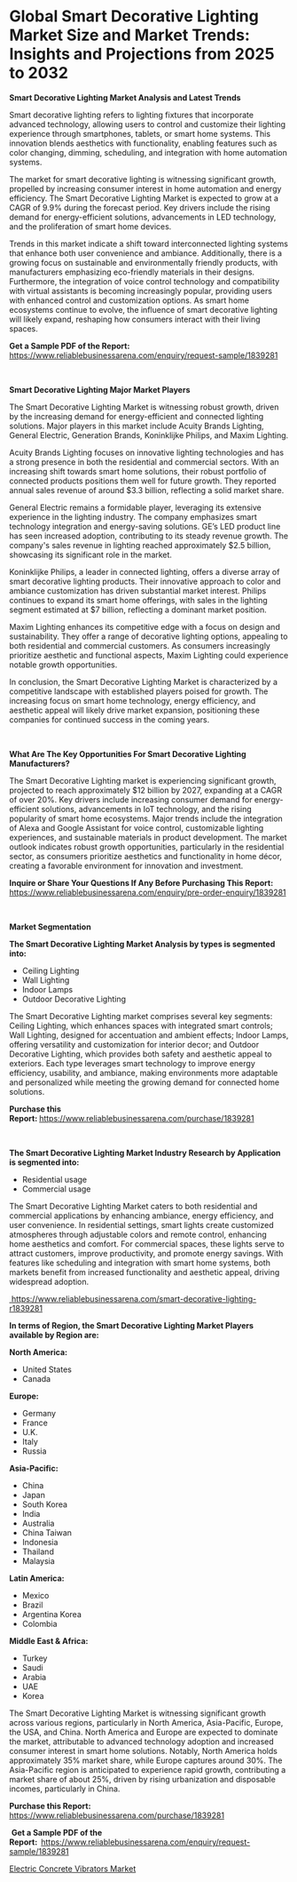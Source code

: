 <p><h1>Global Smart Decorative Lighting Market Size and Market Trends: Insights and Projections from 2025 to 2032</h1></p><p><strong>Smart Decorative Lighting Market Analysis and Latest Trends</strong></p>
<p><p>Smart decorative lighting refers to lighting fixtures that incorporate advanced technology, allowing users to control and customize their lighting experience through smartphones, tablets, or smart home systems. This innovation blends aesthetics with functionality, enabling features such as color changing, dimming, scheduling, and integration with home automation systems. </p><p>The market for smart decorative lighting is witnessing significant growth, propelled by increasing consumer interest in home automation and energy efficiency. The Smart Decorative Lighting Market is expected to grow at a CAGR of 9.9% during the forecast period. Key drivers include the rising demand for energy-efficient solutions, advancements in LED technology, and the proliferation of smart home devices.</p><p>Trends in this market indicate a shift toward interconnected lighting systems that enhance both user convenience and ambiance. Additionally, there is a growing focus on sustainable and environmentally friendly products, with manufacturers emphasizing eco-friendly materials in their designs. Furthermore, the integration of voice control technology and compatibility with virtual assistants is becoming increasingly popular, providing users with enhanced control and customization options. As smart home ecosystems continue to evolve, the influence of smart decorative lighting will likely expand, reshaping how consumers interact with their living spaces.</p></p>
<p><strong>Get a Sample PDF of the Report:&nbsp;</strong> <a href="https://www.reliablebusinessarena.com/enquiry/request-sample/1839281?utm_campaign=3270&utm_medium=2&utm_source=Github&utm_content=ia&utm_term=12042025&utm_id=smart-decorative-lighting">https://www.reliablebusinessarena.com/enquiry/request-sample/1839281</a></p>
<p>&nbsp;</p>
<p><strong>Smart Decorative Lighting Major Market Players</strong></p>
<p><p>The Smart Decorative Lighting Market is witnessing robust growth, driven by the increasing demand for energy-efficient and connected lighting solutions. Major players in this market include Acuity Brands Lighting, General Electric, Generation Brands, Koninklijke Philips, and Maxim Lighting. </p><p>Acuity Brands Lighting focuses on innovative lighting technologies and has a strong presence in both the residential and commercial sectors. With an increasing shift towards smart home solutions, their robust portfolio of connected products positions them well for future growth. They reported annual sales revenue of around $3.3 billion, reflecting a solid market share.</p><p>General Electric remains a formidable player, leveraging its extensive experience in the lighting industry. The company emphasizes smart technology integration and energy-saving solutions. GE’s LED product line has seen increased adoption, contributing to its steady revenue growth. The company's sales revenue in lighting reached approximately $2.5 billion, showcasing its significant role in the market.</p><p>Koninklijke Philips, a leader in connected lighting, offers a diverse array of smart decorative lighting products. Their innovative approach to color and ambiance customization has driven substantial market interest. Philips continues to expand its smart home offerings, with sales in the lighting segment estimated at $7 billion, reflecting a dominant market position.</p><p>Maxim Lighting enhances its competitive edge with a focus on design and sustainability. They offer a range of decorative lighting options, appealing to both residential and commercial customers. As consumers increasingly prioritize aesthetic and functional aspects, Maxim Lighting could experience notable growth opportunities.</p><p>In conclusion, the Smart Decorative Lighting Market is characterized by a competitive landscape with established players poised for growth. The increasing focus on smart home technology, energy efficiency, and aesthetic appeal will likely drive market expansion, positioning these companies for continued success in the coming years.</p></p>
<p>&nbsp;</p>
<p><strong>What Are The Key Opportunities For Smart Decorative Lighting Manufacturers?</strong></p>
<p><p>The Smart Decorative Lighting market is experiencing significant growth, projected to reach approximately $12 billion by 2027, expanding at a CAGR of over 20%. Key drivers include increasing consumer demand for energy-efficient solutions, advancements in IoT technology, and the rising popularity of smart home ecosystems. Major trends include the integration of Alexa and Google Assistant for voice control, customizable lighting experiences, and sustainable materials in product development. The market outlook indicates robust growth opportunities, particularly in the residential sector, as consumers prioritize aesthetics and functionality in home décor, creating a favorable environment for innovation and investment.</p></p>
<p><strong>Inquire or Share Your Questions If Any Before Purchasing This Report:</strong> <a href="https://www.reliablebusinessarena.com/enquiry/pre-order-enquiry/1839281?utm_campaign=3270&utm_medium=2&utm_source=Github&utm_content=ia&utm_term=12042025&utm_id=smart-decorative-lighting">https://www.reliablebusinessarena.com/enquiry/pre-order-enquiry/1839281</a></p>
<p>&nbsp;</p>
<p><strong>Market Segmentation</strong></p>
<p><strong>The Smart Decorative Lighting Market Analysis by types is segmented into:</strong></p>
<p><ul><li>Ceiling Lighting</li><li>Wall Lighting</li><li>Indoor Lamps</li><li>Outdoor Decorative Lighting</li></ul></p>
<p><p>The Smart Decorative Lighting market comprises several key segments: Ceiling Lighting, which enhances spaces with integrated smart controls; Wall Lighting, designed for accentuation and ambient effects; Indoor Lamps, offering versatility and customization for interior decor; and Outdoor Decorative Lighting, which provides both safety and aesthetic appeal to exteriors. Each type leverages smart technology to improve energy efficiency, usability, and ambiance, making environments more adaptable and personalized while meeting the growing demand for connected home solutions.</p></p>
<p><strong>Purchase this Report:&nbsp;</strong><a href="https://www.reliablebusinessarena.com/purchase/1839281?utm_campaign=3270&utm_medium=2&utm_source=Github&utm_content=ia&utm_term=12042025&utm_id=smart-decorative-lighting">https://www.reliablebusinessarena.com/purchase/1839281</a></p>
<p>&nbsp;</p>
<p><strong>The Smart Decorative Lighting Market Industry Research by Application is segmented into:</strong></p>
<p><ul><li>Residential usage</li><li>Commercial usage</li></ul></p>
<p><p>The Smart Decorative Lighting Market caters to both residential and commercial applications by enhancing ambiance, energy efficiency, and user convenience. In residential settings, smart lights create customized atmospheres through adjustable colors and remote control, enhancing home aesthetics and comfort. For commercial spaces, these lights serve to attract customers, improve productivity, and promote energy savings. With features like scheduling and integration with smart home systems, both markets benefit from increased functionality and aesthetic appeal, driving widespread adoption.</p></p>
<p><a href="https://www.reliablebusinessarena.com/smart-decorative-lighting-r1839281?utm_campaign=3270&utm_medium=2&utm_source=Github&utm_content=ia&utm_term=12042025&utm_id=smart-decorative-lighting">&nbsp;https://www.reliablebusinessarena.com/smart-decorative-lighting-r1839281</a></p>
<p><strong>In terms of Region, the Smart Decorative Lighting Market Players available by Region are:</strong></p>
<p>
    <p> <strong> North America: </strong>
        <ul>
            <li>United States</li>
            <li>Canada</li>
        </ul>
        </p> 
    <p> <strong> Europe: </strong>
        <ul>
            <li>Germany</li>
            <li>France</li>
            <li>U.K.</li>
            <li>Italy</li>
            <li>Russia</li>
        </ul>
        </p> 
    <p> <strong> Asia-Pacific: </strong>
        <ul>
            <li>China</li>
            <li>Japan</li>
            <li>South Korea</li>
            <li>India</li>
            <li>Australia</li>
            <li>China Taiwan</li>
            <li>Indonesia</li>
            <li>Thailand</li>
            <li>Malaysia</li>
        </ul>
        </p> 
    <p> <strong> Latin America: </strong>
        <ul>
            <li>Mexico</li>
            <li>Brazil</li>
            <li>Argentina Korea</li>
            <li>Colombia</li>
        </ul>
        </p> 
    <p> <strong> Middle East & Africa: </strong>
        <ul>
            <li>Turkey</li>
            <li>Saudi</li>
            <li>Arabia</li>
            <li>UAE</li>
            <li>Korea</li>
        </ul>
    </p>
    </p>
<p><p>The Smart Decorative Lighting Market is witnessing significant growth across various regions, particularly in North America, Asia-Pacific, Europe, the USA, and China. North America and Europe are expected to dominate the market, attributable to advanced technology adoption and increased consumer interest in smart home solutions. Notably, North America holds approximately 35% market share, while Europe captures around 30%. The Asia-Pacific region is anticipated to experience rapid growth, contributing a market share of about 25%, driven by rising urbanization and disposable incomes, particularly in China.</p></p>
<p><strong>Purchase this Report: </strong><a href="https://www.reliablebusinessarena.com/purchase/1839281?utm_campaign=3270&utm_medium=2&utm_source=Github&utm_content=ia&utm_term=12042025&utm_id=smart-decorative-lighting">https://www.reliablebusinessarena.com/purchase/1839281</a></p>
<p>&nbsp;<strong>Get a Sample PDF of the Report:&nbsp;&nbsp;</strong><a href="https://www.reliablebusinessarena.com/enquiry/request-sample/1839281?utm_campaign=3270&utm_medium=2&utm_source=Github&utm_content=ia&utm_term=12042025&utm_id=smart-decorative-lighting">https://www.reliablebusinessarena.com/enquiry/request-sample/1839281</a></p>
<p><strong></strong></p>
<p><p><a href="https://github.com/frodanlert/Market-Research-Report-List-1/blob/main/electric-concrete-vibrators-market.md?utm_campaign=3270&utm_medium=2&utm_source=Github&utm_content=ia&utm_term=12042025&utm_id=smart-decorative-lighting">Electric Concrete Vibrators Market</a></p></p>